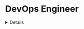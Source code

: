 # DevOps Engineer

<details markdown="1">
## 📂 AWS

- [AWS CLI 설치(Ubuntu)](https://github.com/khyup0629/devops/blob/main/AWS/AWS_CLI_Installation_In_Ubuntu.md#aws-cli-%EC%84%A4%EC%B9%98ubuntu)
- [AWS CLI 자격증명 설정](https://github.com/khyup0629/devops/blob/main/AWS/AWS_CLI_Credential_Configuration.md#aws-cli%EB%A5%BC-%ED%86%B5%ED%95%9C-%EC%9E%90%EA%B2%A9%EC%A6%9D%EB%AA%85-config)
- [AWS CLI Configuration 진행 방법](https://github.com/khyup0629/devops/blob/main/AWS/AWS_CLI_Configure.md#aws-configure)
- [AWS MFA 설정 방법](https://github.com/khyup0629/devops/blob/main/AWS/AWS_MFA.md#mfa-%EC%84%A4%EC%A0%95-%EB%B0%A9%EB%B2%95)


## 🐳 Docker

## ➰ Kubernetes

## 📈 Prometheus & Grafana

- [Grafana 자동 새로고침 설정](https://github.com/khyup0629/devops/blob/main/Prometheus_Grafana/Grafana_refresh_setting.md#%EA%B7%B8%EB%9D%BC%ED%8C%8C%EB%82%98-%EC%9E%90%EB%8F%99-%EC%83%88%EB%A1%9C%EA%B3%A0%EC%B9%A8-%EC%84%A4%EC%A0%95)
- [그라파나에서 alert 지정하기](https://github.com/khyup0629/devops/blob/main/Prometheus_Grafana/Grafana_Alert.md#grafana-alert-%EC%84%A4%EC%A0%95)

<details markdown="1">
## <summary>🎶 Terraform</summary>

- [Terraform 설치 및 설정(Ubuntu)](https://github.com/khyup0629/devops/blob/main/Terraform/Installation_ubuntu.md#%ED%85%8C%EB%9D%BC%ED%8F%BC-%EC%84%A4%EC%B9%98%EC%9A%B0%EB%B6%84%ED%88%AC)
- [모듈을 이용해 AWS VPC 생성](https://github.com/khyup0629/devops/blob/main/Terraform/Terraform_Module_AWS_VPC.md#aws-vpc-%EC%83%9D%EC%84%B1)
- [모듈을 이용해 AWS EC2 인스턴스 생성](https://github.com/khyup0629/devops/blob/main/Terraform/Terraform_Module_AWS_EC2.md#aws-ec2-%EC%83%9D%EC%84%B1%ED%95%98%EA%B8%B0)
- [AWS IAM 사용자, 액세스 키, 정책 생성](https://github.com/khyup0629/devops/blob/main/Terraform/Terraform_AWS_IAM.md#aws-iam-%EC%82%AC%EC%9A%A9%EC%9E%90-%EC%83%9D%EC%84%B1%ED%95%98%EA%B8%B0)
- [for문, 조건문을 활용한 IAM 사용자 생성 및 그룹, 관리자 권한 추가](https://github.com/khyup0629/devops/blob/main/Terraform/Terraform_For.md#for%EB%AC%B8%EC%9D%84-%EC%9D%B4%EC%9A%A9%ED%95%B4-aws-iam-%EC%82%AC%EC%9A%A9%EC%9E%90-%EC%83%9D%EC%84%B1%ED%95%B4%EB%B3%B4%EA%B8%B0)

</details>

## etc

- [MobaXterm 설치](https://github.com/khyup0629/devops/blob/main/etc/Mobaxterm_Installation.md#mobaxterm-%EC%84%A4%EC%B9%98)
- [notepad++ 설치]()
- [구글 폼을 이용한 휴가 신청서 작성 및 이메일 발송 트리거 구현](https://github.com/khyup0629/devops/blob/main/etc/Google_Form_onFormSubmit.md#%EA%B5%AC%EA%B8%80-%ED%8F%BC-onformsubmit)
- [IaC, 형상 관리, 이미지 빌더 개념](https://github.com/khyup0629/devops/blob/main/etc/IaC_configuration_management_image_build.md#iac-infrastructure-as-code)

## TroubleShooting

- [프로메테우스 포트 오류로 인한 Down 상태 해결](https://github.com/khyup0629/devops/blob/main/troubleshooting/%ED%94%84%EB%A1%9C%EB%A9%94%ED%85%8C%EC%9A%B0%EC%8A%A4_TCP_%EC%97%90%EB%9F%AC.md#%ED%94%84%EB%A1%9C%EB%A9%94%ED%85%8C%EC%9A%B0%EC%8A%A4-tcp-%EC%97%90%EB%9F%AC)
